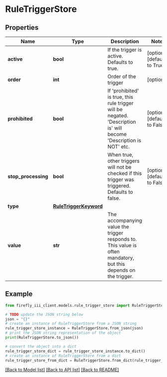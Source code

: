 # RuleTriggerStore


## Properties

Name | Type | Description | Notes
------------ | ------------- | ------------- | -------------
**active** | **bool** | If the trigger is active. Defaults to true. | [optional] [default to True]
**order** | **int** | Order of the trigger | [optional] 
**prohibited** | **bool** | If &#39;prohibited&#39; is true, this rule trigger will be negated. &#39;Description is&#39; will become &#39;Description is NOT&#39; etc. | [optional] [default to False]
**stop_processing** | **bool** | When true, other triggers will not be checked if this trigger was triggered. Defaults to false. | [optional] [default to False]
**type** | [**RuleTriggerKeyword**](RuleTriggerKeyword.md) |  | 
**value** | **str** | The accompanying value the trigger responds to. This value is often mandatory, but this depends on the trigger. | 

## Example

```python
from firefly_iii_client.models.rule_trigger_store import RuleTriggerStore

# TODO update the JSON string below
json = "{}"
# create an instance of RuleTriggerStore from a JSON string
rule_trigger_store_instance = RuleTriggerStore.from_json(json)
# print the JSON string representation of the object
print(RuleTriggerStore.to_json())

# convert the object into a dict
rule_trigger_store_dict = rule_trigger_store_instance.to_dict()
# create an instance of RuleTriggerStore from a dict
rule_trigger_store_from_dict = RuleTriggerStore.from_dict(rule_trigger_store_dict)
```
[[Back to Model list]](../README.md#documentation-for-models) [[Back to API list]](../README.md#documentation-for-api-endpoints) [[Back to README]](../README.md)


